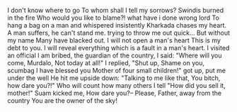 I don't know where to go
To whom shall I tell my sorrows?
Swindis burned in the fire
Who would you like to blame?!
what have i done wrong lord
To hang a bag on a man
and whispered insistently
Kharkada chases my heart.
A man suffers, he can't stand me.
trying to throw me out quick…
But without my name
Many have blacked out.
I will not open a man's heart
This is my debt to you.
I will reveal everything
which is a fault in a man's heart.
I visited an official
I am bribed, the guardian of the country,
I said: "Where will you come, Murdalo,
Not today at all!"
I replied, "Shut up,
Shame on you, scumbag
I have blessed you
Mother of four small children!"
got up, put me under the well
He hit me upside down:
"Talking to me like that,
You bitch, how dare you?!"
Who will count how many others I tell
"How did you sell it, mother!"
Suam kicked me,
How dare you?–
Please, Father, away from the country
You are the owner of the sky!